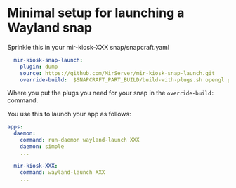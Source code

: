 # Minimal setup for launching a Wayland snap 

Sprinkle this in your mir-kiosk-XXX snap/snapcraft.yaml

```yaml
  mir-kiosk-snap-launch:
    plugin: dump
    source: https://github.com/MirServer/mir-kiosk-snap-launch.git
    override-build:  $SNAPCRAFT_PART_BUILD/build-with-plugs.sh opengl pulseaudio wayland
```

Where you put the plugs you need for your snap in the `override-build:` command.

You use this to launch your app as follows:

```yaml
apps:
  daemon:
    command: run-daemon wayland-launch XXX
    daemon: simple
    ...

  mir-kiosk-XXX:
    command: wayland-launch XXX
    ...
```